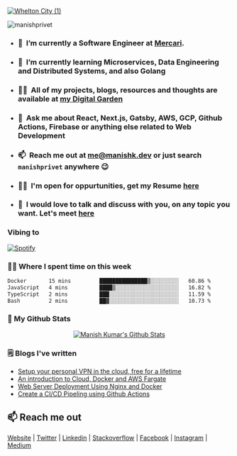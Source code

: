 <a href="https://manishk.dev">![Whelton City (1)](https://github.com/manishprivet/manishprivet/assets/54291836/a77122a6-f348-4d84-bf6d-ce9b000fbc41)</a>

<p align="left"> <img src="https://komarev.com/ghpvc/?username=manishprivet" alt="manishprivet" /> </p>

- ### 🔭&nbsp; I’m currently a Software Engineer at [Mercari](https://www.jp.mercari.com/).

- ### 🌱 &nbsp;I’m currently learning **Microservices, Data Engineering and Distributed Systems, and also Golang**

- ### 👨‍💻&nbsp; All of my projects, blogs, resources and thoughts are available at [my Digital Garden](https://manishk.dev)

- ### 💬 &nbsp;Ask me about **React, Next.js, Gatsby, AWS, GCP, Github Actions, Firebase or anything else related to Web Development**

- ### 📫&nbsp; Reach me out at <a href="mailto:me@manishk.dev"><b>me@manishk.dev</b></a> or just search `manishprivet` anywhere 😉

- ### 👨‍💼&nbsp; I'm open for oppurtunities, get my Resume [here](https://manishk.dev/resume)

- ### 🤝&nbsp; I would love to talk and discuss with you, on any topic you want. Let's meet [here](https://calendly.com/manishprivet/15min)

### Vibing to
[![Spotify](https://spotify-live.vercel.app/api/spotify)](https://open.spotify.com/user/ak6rgwer8utlykvcgi7gc73mq)

### 👨‍💻 Where I spent time on this week
<!--START_SECTION:waka-->

```txt
Docker       15 mins         ███████████████▒░░░░░░░░░   60.86 %
JavaScript   4 mins          ████▒░░░░░░░░░░░░░░░░░░░░   16.82 %
TypeScript   2 mins          ███░░░░░░░░░░░░░░░░░░░░░░   11.59 %
Bash         2 mins          ██▓░░░░░░░░░░░░░░░░░░░░░░   10.73 %
```

<!--END_SECTION:waka-->

### 👀 My Github Stats

<p align="center"> <a href="https://git.io/streak-stats"><img alt="Manish Kumar's Github Stats" src="http://github-readme-streak-stats.herokuapp.com?user=manishprivet&theme=onedark&hide_border=true" /></a> </p>


<!-- <a href="https://github.com/manishprivet/github-readme-stats"><img alt="Manish Kumar's Github Stats" src="https://github-readme-stats.vercel.app/api?username=manishprivet&show_icons=true&count_private=true&theme=github_dark&hide_border=true&bg_color=0D1117" /></a>
  <a href="https://github.com/manishprivet/github-readme-stats"><img alt="Manish Kumar's Top Languages" src="https://github-readme-stats.vercel.app/api/top-langs/?username=manishprivet&langs_count=8&count_private=true&layout=compact&theme=react&hide_border=true&bg_color=0D1117" /></a> -->

<!-- [![Top Langs](https://github-readme-stats.vercel.app/api/top-langs/?username=manishprivet&layout=compact)](https://github.com/manishprivet) -->
<!-- ![Coder rank](https://cr-ss-service.azurewebsites.net/api/ScreenShot?widget=summary&username=manishprivet&width=250) -->

<!-- ![Manish's github activity graph](https://activity-graph.herokuapp.com/graph?username=manishprivet&theme=nord&bg_color=0D1117&hide_border=true) -->

### 🗒 Blogs I've written
- [Setup your personal VPN in the cloud, free for a lifetime](https://medium.com/tech-iiitg/setup-your-personal-vpn-in-the-cloud-free-for-a-lifetime-52e93b3e30b5)
- [An introduction to Cloud, Docker and AWS Fargate](https://medium.com/@manishprivet/hey-folks-e4a300a5465c?source=rss-7d6d2d7e2bab------2)
- [Web Server Deployment Using Nginx and Docker](https://blog.manishk.dev/server-deployment-using-nginx-and-docker/)
- [Create a CI/CD Pipeling using Github Actions](https://blog.manishk.dev/create-a-ci-cd-pipeline-using-github-actions/)

## 📫 Reach me out
<a href="https://manishk.dev" target="blank">Website</a> | 
<a href="https://twitter.com/manishprivet" target="blank">Twitter</a> | 
<a href="https://linkedin.com/in/manishprivet" target="blank">Linkedin</a> | 
<a href="https://stackoverflow.com/users/manishprivet" target="blank">Stackoverflow</a> | 
<a href="https://fb.com/manishprivet" target="blank">Facebook</a> | 
<a href="https://instagram.com/manishprivet" target="blank">Instagram</a> | 
<a href="https://medium.com/@manishprivet" target="blank">Medium</a>
